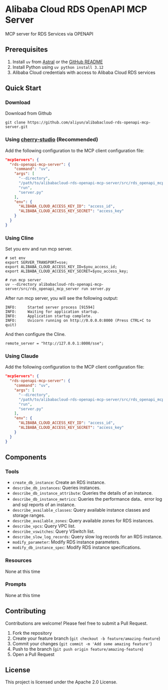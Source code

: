 # Alibaba Cloud RDS OpenAPI MCP Server
MCP server for RDS Services via OPENAPI
## Prerequisites
1. Install `uv` from [Astral](https://docs.astral.sh/uv/getting-started/installation/) or the [GitHub README](https://github.com/astral-sh/uv#installation)
2. Install Python using `uv python install 3.12`
3. Alibaba Cloud credentials with access to Alibaba Cloud RDS services

## Quick Start
### Download
Download from Github
```shell
git clone https://github.com/aliyun/alibabacloud-rds-openapi-mcp-server.git
```
### Using [cherry-studio](https://github.com/CherryHQ/cherry-studio) (Recommended)
Add the following configuration to the MCP client configuration file:
```json
"mcpServers": {
  "rds-openapi-mcp-server": {
    "command": "uv",
    "args": [
      "--directory",
      "/path/to/alibabacloud-rds-openapi-mcp-server/src/rds_openapi_mcp_server",
      "run",
      "server.py"
    ],
    "env": {
      "ALIBABA_CLOUD_ACCESS_KEY_ID": "access_id",
      "ALIBABA_CLOUD_ACCESS_KEY_SECRET": "access_key"
    }
  }
}
```

### Using Cline
Set you env and run mcp server.
```shell
# set env
export SERVER_TRANSPORT=sse;
export ALIBABA_CLOUD_ACCESS_KEY_ID=$you_access_id;
export ALIBABA_CLOUD_ACCESS_KEY_SECRET=$you_access_key;

# run mcp server
uv --directory alibabacloud-rds-openapi-mcp-server/src/rds_openapi_mcp_server run server.py
```
After run mcp server, you will see the following output:
```shell
INFO:     Started server process [91594]
INFO:     Waiting for application startup.
INFO:     Application startup complete.
INFO:     Uvicorn running on http://0.0.0.0:8000 (Press CTRL+C to quit)
```
And then configure the Cline.
```shell
remote_server = "http://127.0.0.1:8000/sse";
```


### Using Claude
Add the following configuration to the MCP client configuration file:
```json
"mcpServers": {
  "rds-openapi-mcp-server": {
    "command": "uv",
    "args": [
      "--directory",
      "/path/to/alibabacloud-rds-openapi-mcp-server/src/rds_openapi_mcp_server",
      "run",
      "server.py"
    ],
    "env": {
      "ALIBABA_CLOUD_ACCESS_KEY_ID": "access_id",
      "ALIBABA_CLOUD_ACCESS_KEY_SECRET": "access_key"
    }
  }
}
```

## Components
### Tools
* `create_db_instance`: Create an RDS instance.
* `describe_db_instances`: Queries instances.
* `describe_db_instance_attribute`: Queries the details of an instance.
* `describe_db_instance_metrics`: Queries the performance data、error log and sql reports of an instance.
* `describe_available_classes`: Query available instance classes and storage ranges.
* `describe_available_zones`: Query available zones for RDS instances.
* `describe_vpcs`: Query VPC list.
* `describe_vswitches`: Query VSwitch list.
* `describe_slow_log_records`: Query slow log records for an RDS instance.
* `modify_parameter`: Modify RDS instance parameters.
* `modify_db_instance_spec`: Modify RDS instance specifications.

### Resources
None at this time

### Prompts
None at this time

## Contributing
Contributions are welcome! Please feel free to submit a Pull Request.
1. Fork the repository
2. Create your feature branch (`git checkout -b feature/amazing-feature`)
3. Commit your changes (`git commit -m 'Add some amazing feature'`)
4. Push to the branch (`git push origin feature/amazing-feature`)
5. Open a Pull Request

## License
This project is licensed under the Apache 2.0 License.
